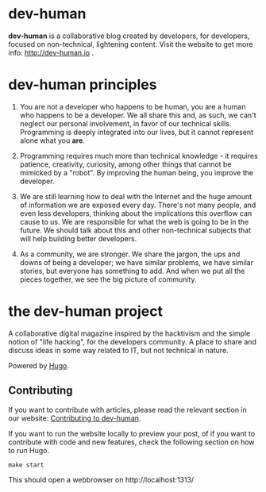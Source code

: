 # dev-human

**dev-human** is a collaborative blog created by developers, for developers, focused on non-technical, lightening content.
Visit the website to get more info: http://dev-human.io .

# dev-human principles

1. You are not a developer who happens to be human, you are a human who happens to be a developer. We all share this and, as such, we can't neglect our personal involvement, in favor of our technical skills. Programming is deeply integrated into our lives, but it cannot represent alone what you **are**.

2. Programming requires much more than technical knowledge - it requires patience, creativity, curiosity, among other things that cannot be mimicked by a "robot". By improving the human being, you improve the developer.

3. We are still learning how to deal with the Internet and the huge amount of information we are exposed every day. There's not many people, and even less developers, thinking about the implications this overflow can cause to us. We are responsible for what the web is going to be in the future. We should talk about this and other non-technical subjects that will help building better developers.

4. As a community, we are stronger. We share the jargon, the ups and downs of being a developer; we have similar problems, we have similar stories, but everyone has something to add. And when we put all the pieces together, we see the big picture of community.


# the dev-human project

A collaborative digital magazine inspired by the hacktivism and the simple notion of "life hacking", for the developers community. A place to share and discuss ideas in some way related to IT, but not technical in nature.

Powered by [Hugo](https://gohugo.io).

## Contributing

If you want to contribute with articles, please read the relevant section in our website: [Contributing to dev-human](http://dev-human.io/docs/contribute/).

If you want to run the website locally to preview your post, of if you want to contribute with code and new features, check the following section on how to run Hugo.

```shell
make start
```

This should open a webbrowser on http://localhost:1313/
